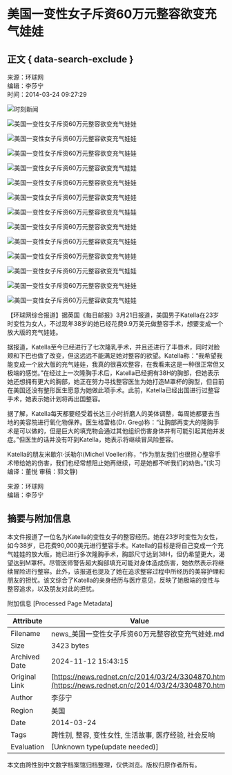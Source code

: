 # 美国一变性女子斥资60万元整容欲变充气娃娃

## 正文 { data-search-exclude }


来源：环球网  
编辑：李莎宁  
时间：2014-03-24 09:27:29

![时刻新闻](https://j.rednet.cn/images/qr-shike1.png)

![美国一变性女子斥资60万元整容欲变充气娃娃](http://images.rednet.cn/articleimage/2014/03/24/93041868.jpg)

![美国一变性女子斥资60万元整容欲变充气娃娃](http://images.rednet.cn/articleimage/2014/03/24/93042800.jpg)

![美国一变性女子斥资60万元整容欲变充气娃娃](http://images.rednet.cn/articleimage/2014/03/24/93042699.jpg)

![美国一变性女子斥资60万元整容欲变充气娃娃](http://images.rednet.cn/articleimage/2014/03/24/93042970.jpg)

![美国一变性女子斥资60万元整容欲变充气娃娃](http://images.rednet.cn/articleimage/2014/03/24/93042885.jpg)

![美国一变性女子斥资60万元整容欲变充气娃娃](http://images.rednet.cn/articleimage/2014/03/24/93042416.jpg)

![美国一变性女子斥资60万元整容欲变充气娃娃](http://images.rednet.cn/articleimage/2014/03/24/93042529.jpg)

![美国一变性女子斥资60万元整容欲变充气娃娃](http://images.rednet.cn/articleimage/2014/03/24/93042989.jpg)

![美国一变性女子斥资60万元整容欲变充气娃娃](http://images.rednet.cn/articleimage/2014/03/24/93042254.jpg)

![美国一变性女子斥资60万元整容欲变充气娃娃](http://images.rednet.cn/articleimage/2014/03/24/93042965.jpg)

![美国一变性女子斥资60万元整容欲变充气娃娃](http://images.rednet.cn/articleimage/2014/03/24/93042546.jpg)

![美国一变性女子斥资60万元整容欲变充气娃娃](http://images.rednet.cn/articleimage/2014/03/24/93042422.jpg)

![美国一变性女子斥资60万元整容欲变充气娃娃](http://images.rednet.cn/articleimage/2014/03/24/93042695.jpg)

【环球网综合报道】据英国《每日邮报》3月21日报道，美国男子Katella在23岁时变性为女人，不过现年38岁的她已经花费9.9万美元做整容手术，想要变成一个放大版的充气娃娃。

据报道，Katella至今已经进行了七次隆乳手术，并且还进行了丰唇术，同时对脸颊和下巴也做了改变，但这远远不能满足她对整容的欲望。Katella称：“我希望我能变成一个放大版的充气娃娃，我真的很喜欢整容，在我看来这是一种很正常但又极端的感觉。”在经过上一次隆胸手术后，Katella已经拥有38H的胸部，但她表示她还想拥有更大的胸部，她正在努力寻找整容医生为她打造M罩杯的胸型，但目前在美国还没有整形医生愿意为她做此项手术。此前，Katella已经出国进行过整容手术，她表示她计划将再出国整容。

据了解，Katella每天都要经受着长达三小时折磨人的美体调整，每周她都要去当地的美容院进行氧化物保养。医生格雷格(Dr. Greg)称：“让胸部再变大的隆胸手术是可以做的，但是巨大的填充物会通过其他组织伤害身体并有可能引起其他并发症。”但医生的话并没有吓到Katella，她表示将继续冒风险整容。

Katella的朋友米歇尔·沃勒尔(Michel Voeller)称，“作为朋友我们也很担心整容手术带给她的伤害，我们也经常想阻止她再继续，可是她都不听我们的劝告。”(实习编译：董悦 审稿：郭文静)

来源：环球网  
编辑：李莎宁

## 摘要与附加信息

<!-- tcd_abstract -->
本文件报道了一位名为Katella的变性女子的整容经历。她在23岁时变性为女性，如今38岁，已花费90,000美元进行整容手术。Katella的目标是将自己变成一个充气娃娃的放大版，她已进行多次隆胸手术，胸部尺寸达到38H，但仍希望更大，渴望达到M罩杯。尽管医师警告超大胸部填充可能对身体造成伤害，她依然表示将继续冒险进行整容。此外，该报道也提及了她在追求整容过程中所经历的美容护理和朋友的担忧。该文综合了Katella的亲身经历与医疗意见，反映了她极端的变性与整容追求，以及朋友对此的担忧。
<!-- tcd_abstract_end -->

附加信息 [Processed Page Metadata]

| Attribute       | Value                                  |
|-----------------|----------------------------------------|
| Filename        | news_美国一变性女子斥资60万元整容欲变充气娃娃.md                             |
| Size            | 3423 bytes                           |
| Archived Date   | 2024-11-12 15:43:15                             |
| Original Link   | [https://news.rednet.cn/c/2014/03/24/3304870.htm](https://news.rednet.cn/c/2014/03/24/3304870.htm)                       |
| Author          | 李莎宁                               |
| Region          | 美国                               |
| Date            | 2014-03-24                                 |
| Tags            | 跨性别, 整容, 变性女性, 生活故事, 医疗经验, 社会反响                                 |
| Evaluation            | [Unknown type(update needed)]                                 |
<!-- tcd_table_end -->

本文由跨性别中文数字档案馆归档整理，仅供浏览。版权归原作者所有。
